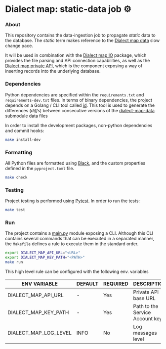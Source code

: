 # Dialect map: static-data job ⚙️

### About
This repository contains the data-ingestion job to propagate _static_ data to the database.
The _static_ term makes reference to the [Dialect map data][dialect-map-data] slow change pace.

It will be used in combination with the [Dialect map IO][dialect-map-io] package, which provides the file parsing
and API connection capabilities, as well as the [Dialect map private API][dialect-map-api], which is the component
exposing a way of inserting records into the underlying database.


### Dependencies
Python dependencies are specified within the `requirements.txt` and `requirements-dev.txt` files.
In terms of binary dependencies, the project depends on a Golang / CLI tool called [jd][jd-github-repo].
This tool is used to generate the differences (_diffs_) between consecutive versions of
the [dialect-map-data][dialect-map-data] submodule data files

In order to install the development packages, non-python dependencies and commit hooks:
```sh
make install-dev
```


### Formatting
All Python files are formatted using [Black][black-web], and the custom properties defined
in the `pyproject.toml` file.
```sh
make check
```


### Testing
Project testing is performed using [Pytest][pytest-web]. In order to run the tests:
```sh
make test
```


### Run
The project contains a [main.py][main-module] module exposing a CLI. Although this CLI contains several commands
that can be executed in a separated manner, the `Makefile` defines a rule to execute them in the standard order.
```sh
export DIALECT_MAP_API_URL="<URL>"
export DIALECT_MAP_KEY_PATH="<PATH>"
make run
```

This high level rule can be configured with the following env. variables

| ENV VARIABLE             | DEFAULT            | REQUIRED | DESCRIPTION                                   |
|--------------------------|--------------------|----------|-----------------------------------------------|
| DIALECT_MAP_API_URL      | -                  | Yes      | Private API base URL                          |
| DIALECT_MAP_KEY_PATH     | -                  | Yes      | Path to the Service Account key               |
| DIALECT_MAP_LOG_LEVEL    | INFO               | No       | Log messages level                            |


[black-web]: https://black.readthedocs.io/en/stable/
[dialect-map-data]: https://github.com/dialect-map/dialect-map-data
[dialect-map-io]: https://github.com/dialect-map/dialect-map-io
[dialect-map-api]: https://github.com/dialect-map/dialect-map-private-api
[jd-github-repo]: https://github.com/josephburnett/jd
[main-module]: src/main.py
[pytest-web]: https://docs.pytest.org/en/latest/#
